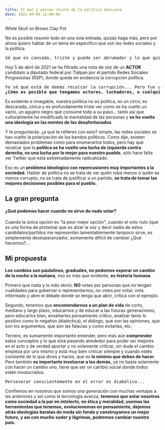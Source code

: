 ```yaml
---
title: El mal y pésimo chiste de la política mexicana
date: 2021-04-06 12:00:00
---
```

<blog-img src="pexels-7399410.jpg">
	<blog-ext to="https://www.pexels.com/photo/white-skull-on-brown-clay-pot-7399410/">White Skull on Brown Clay Pot</blog-ext>
</blog-img>

No es posible resumir todo en una sola entrada, quizás haga más, pero por ahora quiero hablar de un tema en específico que son las redes sociales y la política.

<pre>
Sé que es cansado, triste y puede ser abrumador y lo que quieras, pero estos temas <strong>se tienen que hablar porque son sumamente importantes</strong>, la política nos está estancando, robando recursos que son del pueblo y para el pueblo, endeudándonos y desfavoreciéndonos a todos.
</pre>

Hoy 5 de abril de 2021 se ha filtrado una nota de voz de un **ACTOR** candidato a diputado federal por Tlalpan por el partido Redes Sociales Progresistas (RSP), donde queda en evidencia la corrupción política.

<pre>
Yo sé que está de demás recalcar la corrupción... Pero fue un detonante para escribir esta entrada.
<strong>¿Cómo es posible que tengamos actores, luchadores, o cualquiera que no sea afín a estudios políticos?</strong>
</pre>

Es evidente e innegable, nuestra política no es política, es un circo; es descarada, cínica y es profundamente triste ver como se ha vuelto un vacío, un agujero negro que consume todo a su paso... tanto así que culturalmente ha modificado la mentalidad de las personas y **se ha vuelto una ideología en las mentes de los desafortunados**.

Y te preguntarás: ¿a qué te refieres con esto? simple, las redes sociales se han vuelto la polarización de los bandos políticos. Como dije, existen demasiados problemas como para enumerarlos todos, pero hay que recalcar que la **política se ha vuelto una lucha de izquierda contra derecha, no una lucha por lo mejor para nuestro pueblo**, sólo hace falta ver Twitter que está extremadamente radicalizado.

Eso es un **problema ideológico con repercusiones muy importantes a la sociedad.** Hablar de política no se trata de ver quién roba menos o quién es menos corrupto, no se trata de justificar a un partido, **se trata de tomar las mejores decisiones posibles para el pueblo.**

## La gran pregunta

#### **¿Qué podemos hacer cuando no sirve de nada votar?**

Cuando la única opción es "la peor mejor opción", cuando el voto nulo (que es una forma de protesta) que es alzar la voz y decir nadie de estos candidatos/partidos me representan lamentablemente tampoco sirve, es simplemente desesperanzador, sumamente difícil de cambiar ¿Qué hacemos?...

## Mi propuesta

**Los cambios son paulatinos, graduales, no podemos esperar un cambio de la noche a la mañana**, eso es más que evidente, **es historia humana**.

Primero que nada y lo más obvio: **NO** votes por personas que no tengan cualidades para gobernar o representarnos, no votes por votar, vota informado y abre el debate donde se tenga que abrir, crítica con el ejemplo.

Segundo, tenemos que **encomendarnos a un plan de vida** de corto, mediano y largo plazo, educarnos y de educar a las futuras generaciones, pero educarlos bien, enseñarles pensamiento crítico, analizar tanto lo positivo como lo negativo (dialéctica), el diálogo, que son las opiniones, que son los argumentos, que son las falacias y como evitarlas, etc.

Tercero, es sumamente importante entender, pero más aún **comprender** estos conceptos y lo que está pasando alrededor para poder ser mejores en el acto y de verdad aportar y no solamente criticar, sin duda el cambio empieza por uno mismo y está muy bien criticar siempre y cuando estés consiente de lo que dices y haces, que es **lo mínimo que debes de hacer**. Pero también **es importante involucrar a los demás,** ya no basta solamente con hacer un cambio uno, tiene que ser un cambio social donde todos estén involucrados.

<pre>
Perseverar conscientemente en el error es diabólico...
</pre>

Confiemos en nosotros que somos una generación con muchas ventajas a las anteriores y así como la tecnología avanza, **tenemos que estar nosotros como sociedad a la par en intelecto, en ética y moralidad, usemos las herramientas que tenemos, evolucionemos en pensamiento, dejemos atrás ideologías baratas de moda sin fondo y construyamos un mejor futuro, y así con mucho sudor y lágrimas, podremos cambiar nuestro país.**